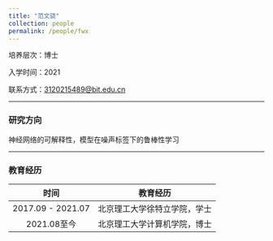 ```yaml
---
title: "范文骁"
collection: people
permalink: /people/fwx
---
```

培养层次：博士

入学时间：2021

联系方式：3120215489@bit.edu.cn

---

### 研究方向

神经网络的可解释性，模型在噪声标签下的鲁棒性学习

---

### 教育经历


| 时间 | 教育经历 |
| :-: | :-: |
| 2017.09 - 2021.07 | 北京理工大学徐特立学院，学士 |
| 2021.08至今 | 北京理工大学计算机学院，博士 |
